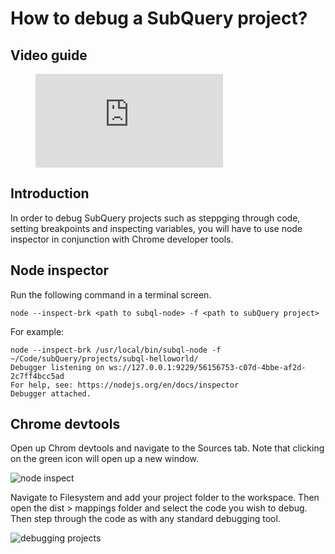 # How to debug a SubQuery project?

## Video guide

<figure class="video_container">
  <iframe src="https://www.youtube.com/embed/tba" frameborder="0" allowfullscreen="true"></iframe>
</figure>

## Introduction

In order to debug SubQuery projects such as steppging through code, setting breakpoints and inspecting variables, you will have to use node inspector in conjunction with Chrome developer tools. 

## Node inspector

Run the following command in a terminal screen.

```shell
node --inspect-brk <path to subql-node> -f <path to subQuery project>
```

For example:
```shell
node --inspect-brk /usr/local/bin/subql-node -f ~/Code/subQuery/projects/subql-helloworld/
Debugger listening on ws://127.0.0.1:9229/56156753-c07d-4bbe-af2d-2c7ff4bcc5ad
For help, see: https://nodejs.org/en/docs/inspector
Debugger attached.
```

## Chrome devtools

Open up Chrom devtools and navigate to the Sources tab. Note that clicking on the green icon will open up a new window.

![node inspect](/assets/img/node_inspect.png)

Navigate to Filesystem and add your project folder to the workspace. Then open the dist > mappings folder and select the code you wish to debug. Then step through the code as with any standard debugging tool. 

![debugging projects](/assets/img/debugging_projects.png)